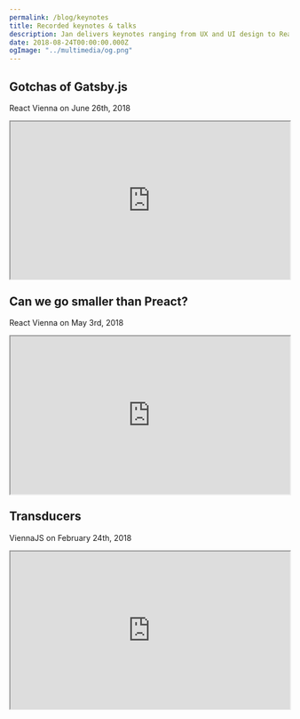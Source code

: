 ```yaml
---
permalink: /blog/keynotes
title: Recorded keynotes & talks
description: Jan delivers keynotes ranging from UX and UI design to React, Javascript, and GraphQL—here are some recorded ones
date: 2018-08-24T00:00:00.000Z
ogImage: "../multimedia/og.png"
---
```


## Gotchas of Gatsby.js

React Vienna on June 26th, 2018

<div style="position:relative;padding-bottom:56.25%;">
<iframe width="600" height="400" src="https://www.youtube.com/embed/oDEFkUJ1h_c" style="position:absolute;width:100%;height:100%;"></iframe>
</div>

## Can we go smaller than Preact?

React Vienna on May 3rd, 2018

<div style="position:relative;padding-bottom:56.25%;">
<iframe width="600" height="400" src="https://www.youtube.com/embed/dxP0k_jCLec" style="position:absolute;width:100%;height:100%;"></iframe>
</div>

## Transducers

ViennaJS on February 24th, 2018

<div style="position:relative;padding-bottom:56.25%;">
<iframe width="600" height="400" src="https://www.youtube.com/embed/r5Akp11cexg" style="position:absolute;width:100%;height:100%;"></iframe>
</div>
